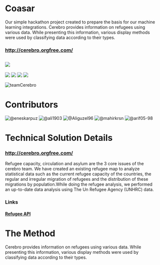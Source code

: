 # Coasar
Our simple hackathon project created to prepare the basis for our machine learning integrations.
Cerebro provides information on refugees using various data. While presenting this information, various display methods were used by classifying data according to their types. 
### http://cerebro.orgfree.com/
![](https://raw.githubusercontent.com/cerebrov/refugee-analyze/master/gif/ezgif.com-video-to-gif.gif)
--------------
![](https://img.shields.io/github/tag/pandao/editor.md.svg) ![](https://img.shields.io/github/release/pandao/editor.md.svg) ![](https://img.shields.io/github/issues/pandao/editor.md.svg) ![](https://img.shields.io/bower/v/editor.md.svg)

![teamCerebro](https://user-images.githubusercontent.com/56802853/96052506-6520ff80-0e86-11eb-9fac-4b1339742ca6.PNG)

# Contributors 

![@eneskarpuz](https://github.com/eneskarpuz)
![@ali1903](https://github.com/ali1903)
![@Aliguzel96](https://github.com/Aliguzel96)
![@mahirkrsn](https://github.com/mahirkrsn)
![@arif05-98](https://github.com/arif05-98)

# Technical Solution Details
### http://cerebro.orgfree.com/
Refugee capacity, circulation and asylum are the 3 core issues of the cerebro team. We have created an existing refugee map to analyze statistical data such as the current refugee capacity of the countries, the regular and irregular migration of refugees and the distribution of these migrations by population.While doing the refugee analysis, we performed an up-to-date data analysis using The Un Refugee Agency (UNHRC) data. 

### Links
#### [Refugee API](https://app.sheetlabs.com/#/services/doc/CERE/REFAPI#examples)

# The Method
Cerebro provides information on refugees using various data. While presenting this information, various display methods were used by classifying data according to their types. 
